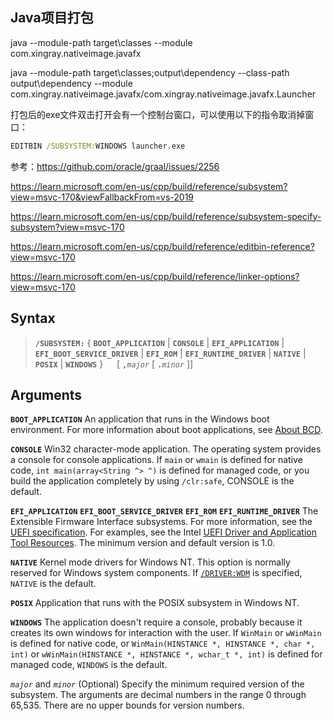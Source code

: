 ## Java项目打包

java --module-path target\classes --module com.xingray.nativeimage.javafx


java --module-path target\classes;output\dependency --class-path output\dependency --module com.xingray.nativeimage.javafx/com.xingray.nativeimage.javafx.Launcher





打包后的exe文件双击打开会有一个控制台窗口，可以使用以下的指令取消掉窗口：

```cmd
EDITBIN /SUBSYSTEM:WINDOWS launcher.exe
```

参考：https://github.com/oracle/graal/issues/2256

https://learn.microsoft.com/en-us/cpp/build/reference/subsystem?view=msvc-170&viewFallbackFrom=vs-2019

https://learn.microsoft.com/en-us/cpp/build/reference/subsystem-specify-subsystem?view=msvc-170

https://learn.microsoft.com/en-us/cpp/build/reference/editbin-reference?view=msvc-170

https://learn.microsoft.com/en-us/cpp/build/reference/linker-options?view=msvc-170

## Syntax

> **`/SUBSYSTEM:`** { **`BOOT_APPLICATION`** | **`CONSOLE`** | **`EFI_APPLICATION`** |
>   **`EFI_BOOT_SERVICE_DRIVER`** | **`EFI_ROM`** | **`EFI_RUNTIME_DRIVER`** | **`NATIVE`** |
>   **`POSIX`** | **`WINDOWS`** }
>   [ **`,`***`major`* [ **`.`***`minor`* ]]



## Arguments

**`BOOT_APPLICATION`**
An application that runs in the Windows boot environment. For more information about boot applications, see [About BCD](https://learn.microsoft.com/en-us/previous-versions/windows/desktop/bcd/about-bcd).

**`CONSOLE`**
Win32 character-mode application. The operating system provides a console for console applications. If `main` or `wmain` is defined for native code, `int main(array<String ^> ^)` is defined for managed code, or you build the application completely by using `/clr:safe`, CONSOLE is the default.

**`EFI_APPLICATION`**
**`EFI_BOOT_SERVICE_DRIVER`**
**`EFI_ROM`**
**`EFI_RUNTIME_DRIVER`**
The Extensible Firmware Interface subsystems. For more information, see the [UEFI specification](https://uefi.org/specifications). For examples, see the Intel [UEFI Driver and Application Tool Resources](https://www.intel.com/content/www/us/en/architecture-and-technology/unified-extensible-firmware-interface/uefi-driver-and-application-tool-resources.html). The minimum version and default version is 1.0.

**`NATIVE`**
Kernel mode drivers for Windows NT. This option is normally reserved for Windows system components. If [`/DRIVER:WDM`](https://learn.microsoft.com/en-us/cpp/build/reference/driver-windows-nt-kernel-mode-driver?view=msvc-170) is specified, `NATIVE` is the default.

**`POSIX`**
Application that runs with the POSIX subsystem in Windows NT.

**`WINDOWS`**
The application doesn't require a console, probably because it creates its own windows for interaction with the user. If `WinMain` or `wWinMain` is defined for native code, or `WinMain(HINSTANCE *, HINSTANCE *, char *, int)` or `wWinMain(HINSTANCE *, HINSTANCE *, wchar_t *, int)` is defined for managed code, `WINDOWS` is the default.

*`major`* and *`minor`*
(Optional) Specify the minimum required version of the subsystem. The arguments are decimal numbers in the range 0 through 65,535. There are no upper bounds for version numbers.
